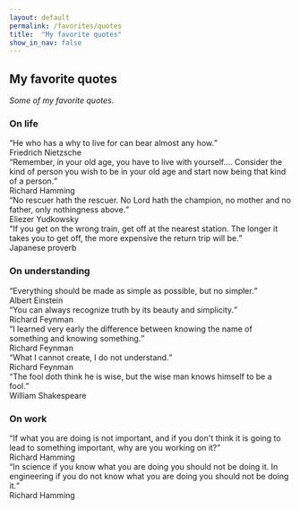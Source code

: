 ```yaml
---
layout: default
permalink: /favorites/quotes
title:  "My favorite quotes"
show_in_nav: false
---
```


## My favorite quotes

*Some of my favorite quotes.*

### On life

<div class="quote-card">
    <q>He who has a why to live for can bear almost any how.</q>
    <figcaption>Friedrich Nietzsche</figcaption>
</div>

<div class="quote-card">
    <q>Remember, in your old age, you have to live with yourself.... Consider the kind of person you wish to be in your old age and start now being that kind of a person.</q>
    <figcaption>Richard Hamming</figcaption>
</div>

<div class="quote-card">
    <q>No rescuer hath the rescuer. No Lord hath the champion, no mother and no father, only nothingness above.</q>
    <figcaption>Eliezer Yudkowsky</figcaption>
</div>

<div class="quote-card">
    <q>If you get on the wrong train, get off at the nearest station. The longer it takes you to get off, the more expensive the return trip will be.</q>
    <figcaption>Japanese proverb</figcaption>
</div>

### On understanding

<div class="quote-card">
    <q>Everything should be made as simple as possible, but no simpler.</q>
    <figcaption>Albert Einstein</figcaption>
</div>

<div class="quote-card">
    <q>You can always recognize truth by its beauty and simplicity.</q>
    <figcaption>Richard Feynman</figcaption>
</div>

<div class="quote-card">
    <q>I learned very early the difference between knowing the name of something and knowing something.</q>
    <figcaption>Richard Feynman</figcaption>
</div>

<div class="quote-card">
    <q>What I cannot create, I do not understand.</q>
    <figcaption>Richard Feynman</figcaption>
</div>

<div class="quote-card">
    <q>The fool doth think he is wise, but the wise man knows himself to be a fool.</q>
    <figcaption>William Shakespeare</figcaption>
</div>

### On work

<div class="quote-card">
    <q>If what you are doing is not important, and if you don't think it is going to lead to something important, why are you working on it?</q>
    <figcaption>Richard Hamming</figcaption>
</div>

<div class="quote-card">
    <q>In science if you know what you are doing you should not be doing it. In engineering if you do not know what you are doing you should not be doing it.</q>
    <figcaption>Richard Hamming</figcaption>
</div>